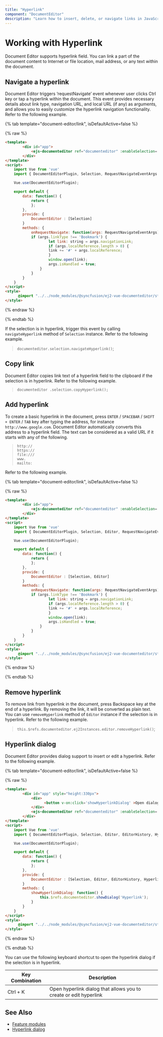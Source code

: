 ```yaml
---
title: "Hyperlink"
component: "DocumentEditor"
description: "Learn how to insert, delete, or navigate links in JavaScript document editor."
---
```


# Working with Hyperlink

Document Editor supports hyperlink field. You can link a part of the document content to Internet or file location, mail address, or any text within the document.

## Navigate a hyperlink

Document Editor triggers ‘requestNavigate’ event whenever user clicks Ctrl key or tap a hyperlink within the document. This event provides necessary details about link type, navigation URL, and local URL (if any) as arguments, and allows you to easily customize the hyperlink navigation functionality. Refer to the following example.

{% tab template="document-editor/link", isDefaultActive=false %}

{% raw %}

```html
<template>
        <div id="app">
            <ejs-documenteditor ref="documenteditor" :enableSelection='true' :isReadOnly='false' v-bind:requestNavigate="onRequestNavigate" height="370px" style="width: 100%;"></ejs-documenteditor>
        </div>
</template>
<script>
    import Vue from 'vue'
    import { DocumentEditorPlugin, Selection, RequestNavigateEventArgs } from '@syncfusion/ej2-vue-documenteditor';

    Vue.use(DocumentEditorPlugin);

    export default {
        data: function() {
            return {
            };
        },
        provide: {
            DocumentEditor : [Selection]
        }
        methods: {
            onRequestNavigate: function(args: RequestNavigateEventArgs) {
            if (args.linkType !== 'Bookmark') {
                    let link: string = args.navigationLink;
                    if (args.localReference.length > 0) {
                    link += '#' + args.localReference;
                    }
                    window.open(link);
                    args.isHandled = true;
                }
            }
        }
    }
</script>
<style>
      @import "../../node_modules/@syncfusion/ej2-vue-documenteditor/styles/material.css";
</style>
```

{% endraw %}

{% endtab %}

If the selection is in hyperlink, trigger this event by calling `navigateHyperlink` method of `Selection` instance. Refer to the following example.

> `documenteditor.selection.navigateHyperlink()`;

## Copy link

Document Editor copies link text of a hyperlink field to the clipboard if the selection is in hyperlink. Refer to the following example.

> `documenteditor .selection.copyHyperlink();`

## Add hyperlink

To create a basic hyperlink in the document, press `ENTER` / `SPACEBAR` / `SHIFT + ENTER` / `TAB` key after typing the address, for instance `http://www.google.com`. Document Editor automatically converts this address to a hyperlink field. The text can be considered as a valid URL if it starts with any of the following.

>`http://`<br>
>`https://`<br>
>`file:///`<br>
>`www.`<br>
>`mailto:`<br>

Refer to the following example.

{% tab template="document-editor/link", isDefaultActive=false %}

{% raw %}

```html
<template>
        <div id="app">
            <ejs-documenteditor ref="documenteditor" :enableSelection='true' :isReadOnly='false' :enableEditor='true' v-bind:requestNavigate="onRequestNavigate" height="370px" style="width: 100%;"></ejs-documenteditor>
        </div>
</template>
<script>
    import Vue from 'vue'
    import { DocumentEditorPlugin, Selection, Editor, RequestNavigateEventArgs } from '@syncfusion/ej2-vue-documenteditor';

    Vue.use(DocumentEditorPlugin);

    export default {
        data: function() {
            return {
            };
        },
        provide: {
            DocumentEditor : [Selection, Editor]
        }
        methods: {
            onRequestNavigate: function(args: RequestNavigateEventArgs) {
            if (args.linkType !== 'Bookmark') {
                    let link: string = args.navigationLink;
                    if (args.localReference.length > 0) {
                    link += '#' + args.localReference;
                    }
                    window.open(link);
                    args.isHandled = true;
                }
            }
        }
    }
</script>
<style>
      @import "../../node_modules/@syncfusion/ej2-vue-documenteditor/styles/material.css";
</style>
```

{% endraw %}

{% endtab %}

## Remove hyperlink

To remove link from hyperlink in the document, press Backspace key at the end of a hyperlink. By removing the link, it will be converted as plain text. You can use `removeHyperlink` method of `Editor` instance if the selection is in hyperlink. Refer to the following example.

> `this.$refs.documenteditor.ej2Instances.editor.removeHyperlink()`;

## Hyperlink dialog

Document Editor provides dialog support to insert or edit a hyperlink. Refer to the following example.

{% tab template="document-editor/link", isDefaultActive=false %}

{% raw %}

```html
<template>
        <div id="app" style="height:330px">
            <div>
                  <button v-on:click='showHyperlinkDialog' >Open dialog</button>
            </div>
            <ejs-documenteditor ref="documenteditor" :enableSelection='true' :isReadOnly='false' :enableEditor='true' :enableEditorHistory='true' :enableHyperlinkDialog='true' :enableSfdtExport='true' height="370px" style="width: 100%;"></ejs-documenteditor>
        </div>
</template>
<script>
    import Vue from 'vue'
    import { DocumentEditorPlugin, Selection, Editor, EditorHistory, HyperlinkDialog, SfdtExport, RequestNavigateEventArgs } from '@syncfusion/ej2-vue-documenteditor';

    Vue.use(DocumentEditorPlugin);

    export default {
        data: function() {
            return {
            };
        },
        provide: {
            DocumentEditor : [Selection, Editor, EditorHistory, HyperlinkDialog, SfdtExport]
        }
        methods: {
            showHyperlinkDialog: function() {
                this.$refs.documenteditor.showDialog('Hyperlink');
            }
        }
    }
</script>
<style>
      @import "../../node_modules/@syncfusion/ej2-vue-documenteditor/styles/material.css";
</style>
```

{% endraw %}

{% endtab %}

You can use the following keyboard shortcut to open the hyperlink dialog if the selection is in hyperlink.

| Key Combination | Description |
|-----------------|-------------|
|Ctrl + K | Open hyperlink dialog that allows you to create or edit hyperlink|

## See Also

* [Feature modules](../document-editor/feature-module/)
* [Hyperlink dialog](../document-editor/dialog#hyperlink-dialog/)